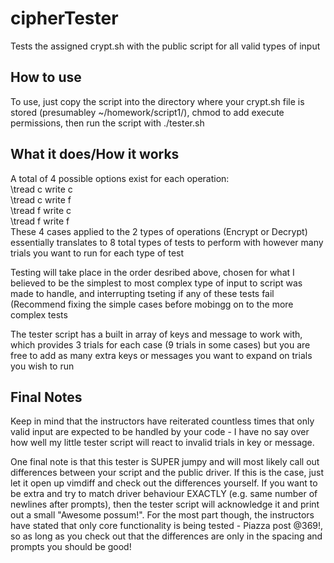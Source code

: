 # cipherTester
Tests the assigned crypt.sh with the public script for all valid types of input

How to use
----------
To use, just copy the script into the directory where your crypt.sh file is 
stored (presumabley ~/homework/script1/), chmod to add execute permissions, then
run the script with ./tester.sh 

What it does/How it works
-------------------------
A total of 4 possible options exist for each operation:\
	\tread c write c\
	\tread c write f\
	\tread f write c\
	\tread f write f\
These 4 cases applied to the 2 types of operations (Encrypt or Decrypt) 
essentially translates to 8 total types of tests to perform with however many
trials you want to run for each type of test

Testing will take place in the order desribed above, chosen for what I believed
to be the simplest to most complex type of input to script was made to handle, 
and interrupting tseting if any of these tests fail (Recommend fixing the simple
cases before mobingg on to the more complex tests

The tester script has a built in array of keys and message to work with, which
provides 3 trials for each case (9 trials in some cases) but you are free to
add as many extra keys or messages you want to expand on trials you wish to run

Final Notes
-----------

Keep in mind that the instructors have reiterated countless times that only 
valid input are expected to be handled by your code - I have no say over how 
well my little tester script will react to invalid trials in key or message.

One final note is that this tester is SUPER jumpy and will most likely call out
differences between your script and the public driver. If this is the case, just
let it open up vimdiff and check out the differences yourself. If you want to be
extra and try to match driver behaviour EXACTLY (e.g. same number of newlines
after prompts), then the tester script will acknowledge it and print out a small
"Awesome possum!". For the most part though, the instructors have stated that 
only core functionality is being tested - Piazza post @369!, so as long as you
check out that the differences are only in the spacing and prompts you should be
good!

